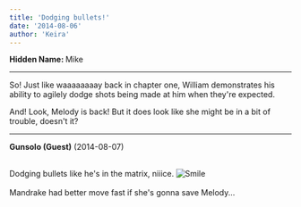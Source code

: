 ```yaml
---
title: 'Dodging bullets!'
date: '2014-08-06'
author: 'Keira'
---
```


<p><strong>Hidden Name: </strong>Mike</p><hr><p>So! Just like waaaaaaaay back in chapter one, William demonstrates his ability to agilely dodge shots being made at him when they're expected.</p><p>And! Look, Melody is back! But it does look like she might be in a bit of trouble, doesn't it?</p>

---
**Gunsolo (Guest)** (2014-08-07)

<br> Dodging bullets like he's in the matrix, niiice. <img src="//smilies/smile.gif" alt="Smile" border="0"><br><br>Mandrake had better move fast if she's gonna save Melody...<br>

